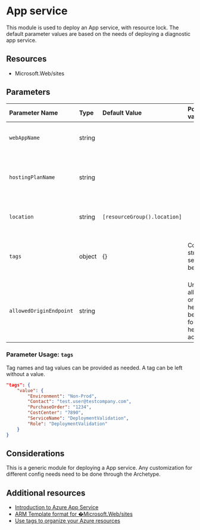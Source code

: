 # App service

This module is used to deploy an App service, with resource lock.
The default parameter values are based on the needs of deploying a diagnostic app service.

## Resources

- Microsoft.Web/sites

## Parameters

| Parameter Name | Type | Default Value | Possible values | Description |
| :-             | :-   | :-            | :-              | :-          |
| `webAppName` | string | | | Required. Name of the App service.
| `hostingPlanName` | string | | | Required. Name of the Hosting plan for the  App service.
| `location` | string | `[resourceGroup().location]` | | Optional. Location for all resources.
| `tags` | object | {} | Complex structure, see below. | Optional. Tags of the Virtual Network Gateway resource.
| `allowedOriginEndpoint` | string |  | Url of allowed origin header to be added for CORS header access.

### Parameter Usage: `tags`

Tag names and tag values can be provided as needed. A tag can be left without a value.

```json
"tags": {
    "value": {
        "Environment": "Non-Prod",
        "Contact": "test.user@testcompany.com",
        "PurchaseOrder": "1234",
        "CostCenter": "7890",
        "ServiceName": "DeploymentValidation",
        "Role": "DeploymentValidation"
    }
}
```

## Considerations

This is a generic module for deploying a App service. Any customization for different config needs need to be done through the Archetype.

## Additional resources

- [Introduction to Azure App Service](https://azure.microsoft.com/en-in/services/app-service/)
- [ARM Template format for �Microsoft.Web/sites](https://docs.microsoft.com/en-us/azure/app-service/samples-resource-manager-templates)
- [Use tags to organize your Azure resources](https://docs.microsoft.com/en-us/azure/azure-resource-manager/resource-group-using-tags)
